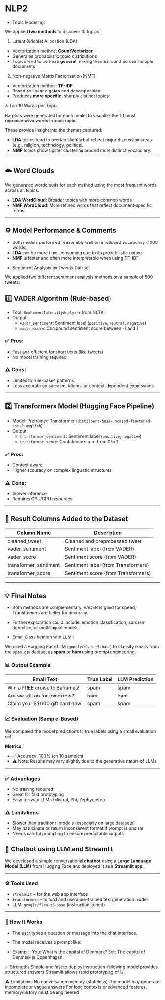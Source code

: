 # NLP2


- Topic Modeling:

We applied **two methods** to discover 10 topics:

 1. Latent Dirichlet Allocation (LDA)

* Vectorization method: **CountVectorizer**
* Generates probabilistic topic distributions
* Topics tend to be more **general**, mixing themes found across multiple documents

 2. Non-negative Matrix Factorization (NMF)

* Vectorization method: **TF-IDF**
* Based on linear algebra and decomposition
* Produces **more specific**, sharply distinct topics

 🔝 Top 10 Words per Topic

Barplots were generated for each model to visualize the 10 most representative words in each topic.

These provide insight into the themes captured:

* **LDA** topics tend to overlap slightly but reflect major discussion areas (e.g., religion, technology, politics).
* **NMF** topics show tighter clustering around more distinct vocabulary.

---

## ☁️ Word Clouds

We generated wordclouds for each method using the most frequent words across all topics.

* **LDA WordCloud**: Broader topics with more common words
* **NMF WordCloud**: More refined words that reflect document-specific terms

---

## ⚙️ Model Performance & Comments

* Both models performed reasonably well on a reduced vocabulary (1000 words)
* **LDA** can be more time-consuming due to its probabilistic nature
* **NMF** is faster and often more interpretable when using TF-IDF


- Sentiment Analysis on Tweets Dataset

We applied two different sentiment analysis methods on a sample of 500 tweets.

## 1️⃣ VADER Algorithm (Rule-based)

- Tool: `SentimentIntensityAnalyzer` from NLTK
- Output:
  - `vader_sentiment`: Sentiment label (`positive`, `neutral`, `negative`)
  - `vader_score`: Compound sentiment score between -1 and 1

### ✅ Pros:
- Fast and efficient for short texts (like tweets)
- No model training required

### ⚠️ Cons:
- Limited to rule-based patterns
- Less accurate on sarcasm, idioms, or context-dependent expressions

---

## 2️⃣ Transformers Model (Hugging Face Pipeline)

- Model: Pretrained Transformer (`distilbert-base-uncased-finetuned-sst-2-english`)
- Output:
  - `transformer_sentiment`: Sentiment label (`positive`, `negative`)
  - `transformer_score`: Confidence score from 0 to 1

### ✅ Pros:
- Context-aware
- Higher accuracy on complex linguistic structures

### ⚠️ Cons:
- Slower inference
- Requires GPU/CPU resources

---

## 🧾 Result Columns Added to the Dataset

| Column Name            | Description                          |
|------------------------|--------------------------------------|
| cleaned_tweet          | Cleaned and preprocessed tweet       |
| vader_sentiment        | Sentiment label (from VADER)         |
| vader_score            | Sentiment score (from VADER)         |
| transformer_sentiment  | Sentiment label (from Transformers)  |
| transformer_score      | Sentiment score (from Transformers)  |

---

## 💡 Final Notes

- Both methods are complementary: VADER is good for speed, Transformers are better for accuracy.
- Further exploration could include: emotion classification, sarcasm detection, or multilingual models.


- Email Classification with LLM :

We used a Hugging Face LLM (`google/flan-t5-base`) to classify emails from the `spam.csv` dataset as **spam** or **ham** using prompt engineering.

### 📊 Output Example

| Email Text                       | True Label | LLM Prediction |
|----------------------------------|------------|----------------|
| Win a FREE cruise to Bahamas!   | spam       | spam           |
| Are we still on for tomorrow?   | ham        | ham            |
| Claim your $1000 gift card now! | spam       | spam           |


### 📈 Evaluation (Sample-Based)

We compared the model predictions to true labels using a small evaluation set.

**Metrics:**

- ✅ Accuracy: 100% (on 10 samples)
- ⚠️ Note: Results may vary slightly due to the generative nature of LLMs

---

### ✅ Advantages

- No training required
- Great for fast prototyping
- Easy to swap LLMs (Mistral, Phi, Zephyr, etc.)

### ⚠️ Limitations

- Slower than traditional models (especially on large datasets)
- May hallucinate or return inconsistent format if prompt is unclear
- Needs careful prompting to ensure predictable outputs


## 💬 Chatbot using LLM and Streamlit

We developed a simple conversational **chatbot** using a **Large Language Model (LLM)** from Hugging Face and deployed it as a **Streamlit app**.

---

### ⚙️ Tools Used

- `streamlit` – for the web app interface
- `transformers` – to load and use a pre-trained text generation model
- LLM: `google/flan-t5-base` (instruction-tuned)

---

### 🧠 How It Works

- The user types a question or message into the chat interface.
- The model receives a prompt like:

- Example:
You: What is the capital of Denmark?
Bot: The capital of Denmark is Copenhagen.

✅ Strengths
Simple and fast to deploy
Instruction-following model provides structured answers
Streamlit allows rapid prototyping of UI

⚠️ Limitations
No conversation memory (stateless)
The model may generate incomplete or vague answers
For long contexts or advanced features, memory/history must be engineered
